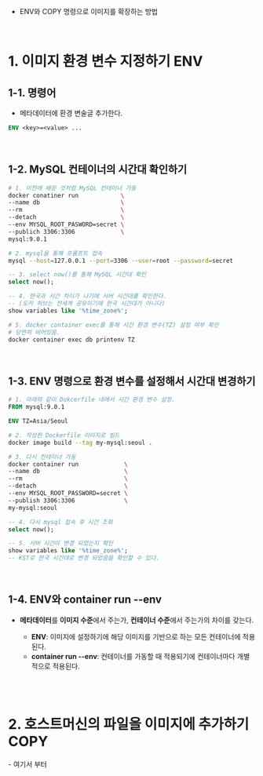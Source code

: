 <ul>
  <li>
    ENV와 COPY 명령으로 이미지를 확장하는 방법
  </li>
</ul>
<br>

<h1>1. 이미지 환경 변수 지정하기 ENV</h1>
<h2>1-1. 명령어</h2>
<ul>
  <li>
    메타데이터에 환경 변술글 추가한다.
  </li>
</ul>

```Dockerfile
ENV <key>=<value> ...
```

<br>

<h2>1-2. MySQL 컨테이너의 시간대 확인하기</h2>

```bash
# 1. 이전에 배운 것처럼 MySQL 컨테이너 가동
docker conatiner run            \
--name db                       \
--rm                            \
--detach                        \
--env MYSQL_ROOT_PASWORD=secret \
--publich 3306:3306             \
mysql:9.0.1
```

```bash
# 2. mysql을 통해 프롬프트 접속
mysql --host=127.0.0.1 --port=3306 --user=root --password=secret
```

```sql
-- 3. select now()를 통해 MySQL 시간대 확인
select now();
```

```sql
-- 4. 한국과 시간 차이가 나기에 서버 시간대를 확인한다.
-- (도커 허브는 전세계 공유이기에 한국 시간대가 아니다)
show variables like '%time_zone%';
```

```bash
# 5. docker container exec를 통해 시간 환경 변수(TZ) 설정 여부 확인
# 당연히 비어있음.
docker container exec db printenv TZ
```

<br>

<h2>1-3. ENV 명령으로 환경 변수를 설정해서 시간대 변경하기</h2>

```Dockerfile
# 1. 아래와 같이 Dokcerfile 내에서 시간 환경 변수 설정.
FROM mysql:9.0.1

ENV TZ=Asia/Seoul
```

```bash
# 2. 작성한 Dockerfile 이미지로 빌드
docker image build --tag my-mysql:seoul .
```

```bash
# 3. 다시 컨테이너 가동
docker container run             \
--name db                        \
--rm                             \
--detach                         \
--env MYSQL_ROOT_PASSWORD=secret \
--publish 3306:3306              \
my-mysql:seoul
```

```sql
-- 4. 다시 mysql 접속 후 시간 조회
select now();
```

```sql
-- 5. 서버 시간이 변경 되었는지 확인
show variables like '%time_zone%';
-- KST로 한국 시간대로 변경 되었음을 확인할 수 있다.
```

<br>

<h2>1-4. ENV와 container run --env</h2>
<ul>
  <li>
    <strong>메타데이터</strong>를 <strong>이미지 수준</strong>에서 주는가, <strong>컨테이너 수준</strong>에서 주는가의 차이를 갖는다.
  </li>
    <ul>
      <li>
        <strong>ENV</strong>: 이미지에 설정하기에 해당 이미지를 기반으로 하는 모든 컨테이너에 적용된다.
      </li>
      <li>
        <strong>container run --env</strong>: 컨테이너를 가동할 때 적용되기에 컨테이너마다 개별적으로 적용된다.
      </li>
    </ul>
</ul>

<br><br>

<h1>2. 호스트머신의 파일을 이미지에 추가하기 COPY</h1>
- 여기서 부터